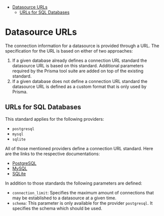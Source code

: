 <!-- START doctoc generated TOC please keep comment here to allow auto update -->
<!-- DON'T EDIT THIS SECTION, INSTEAD RE-RUN doctoc TO UPDATE -->


- [Datasource URLs](#datasource-urls)
  - [URLs for SQL Databases](#urls-for-sql-databases)

<!-- END doctoc generated TOC please keep comment here to allow auto update -->

# Datasource URLs

The connection information for a datasource is provided through a URL. The specification for the URL is based on either of two approaches:

1. If a given database already defines a connection URL standard the datasource URL is based on this standard. Additional parameters required by the Prisma tool
   suite are added on top of the existing standard.
2. If a given database does not define a connection URL standard the datasource URL is defined as a custom format that is only used by Prisma.

## URLs for SQL Databases

This standard applies for the following providers:

- `postgresql`
- `mysql`
- `sqlite`

All of those mentioned providers define a connection URL standard. Here are the links to the respective documentations:

- [PostgreSQL](https://www.postgresql.org/docs/current/libpq-connect.html#LIBPQ-CONNSTRING)
- [MySQL](https://dev.mysql.com/doc/refman/8.0/en/connecting-using-uri-or-key-value-pairs.html)
- [SQLite](http://www.sqlite.org/c3ref/open.html)

In addition to those standards the following parameters are defined:

- `connection_limit`: Specifies the maximum amount of connections that may be established to a datasource at a given time.
- `schema`: This parameter is only available for the provider `postgresql`. It specifies the schema which should be used.
